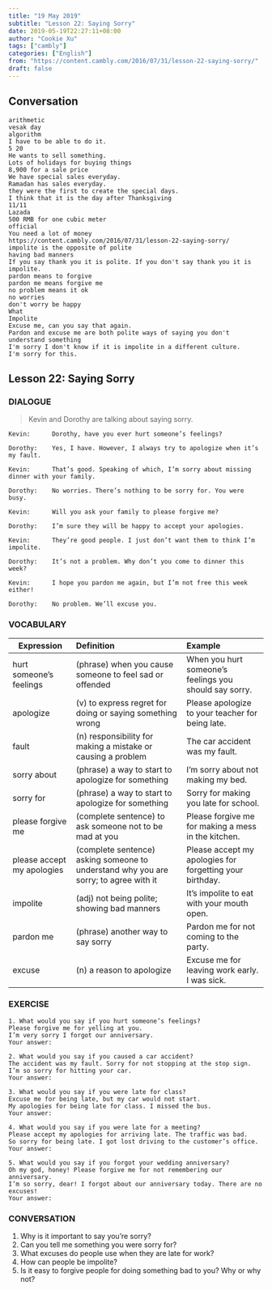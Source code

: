 ```yaml
---
title: "19 May 2019"
subtitle: "Lesson 22: Saying Sorry"
date: 2019-05-19T22:27:11+08:00
author: "Cookie Xu"
tags: ["cambly"]
categories: ["English"]
from: "https://content.cambly.com/2016/07/31/lesson-22-saying-sorry/"
draft: false
---
```


## Conversation

```
arithmetic 
vesak day 
algorithm 
I have to be able to do it. 
5 20 
He wants to sell something. 
Lots of holidays for buying things 
8,900 for a sale price 
We have special sales everyday. 
Ramadan has sales everyday. 
they were the first to create the special days. 
I think that it is the day after Thanksgiving 
11/11 
Lazada 
500 RMB for one cubic meter 
official 
You need a lot of money 
https://content.cambly.com/2016/07/31/lesson-22-saying-sorry/ 
impolite is the opposite of polite 
having bad manners 
If you say thank you it is polite. If you don't say thank you it is impolite. 
pardon means to forgive 
pardon me means forgive me 
no problem means it ok 
no worries 
don't worry be happy 
What 
Impolite 
Excuse me, can you say that again. 
Pardon and excuse me are both polite ways of saying you don't understand something 
I'm sorry I don't know if it is impolite in a different culture. 
I'm sorry for this. 
```


## Lesson 22: Saying Sorry

### DIALOGUE

> Kevin and Dorothy are talking about saying sorry.
 
```
Kevin:      Dorothy, have you ever hurt someone’s feelings?

Dorothy:    Yes, I have. However, I always try to apologize when it’s my fault.

Kevin:      That’s good. Speaking of which, I’m sorry about missing dinner with your family.

Dorothy:    No worries. There’s nothing to be sorry for. You were busy.

Kevin:      Will you ask your family to please forgive me?

Dorothy:    I’m sure they will be happy to accept your apologies.

Kevin:      They’re good people. I just don’t want them to think I’m impolite.

Dorothy:    It’s not a problem. Why don’t you come to dinner this week?

Kevin:      I hope you pardon me again, but I’m not free this week either!

Dorothy:    No problem. We’ll excuse you.
```


### VOCABULARY

|  Expression   |      Definition      |  Example |
|------------| :----------------|:--------|
|hurt someone’s feelings|(phrase) when you cause someone to feel sad or offended|When you hurt someone’s feelings you should say sorry.|
|apologize|(v) to express regret for doing or saying something wrong|Please apologize to your teacher for being late.|
|fault|(n) responsibility for making a mistake or causing a problem|The car accident was my fault.|
|sorry about|(phrase) a way to start to apologize for something|I’m sorry about not making my bed.|
|sorry for|(phrase) a way to start to apologize for something|Sorry for making you late for school.|
|please forgive me|(complete sentence) to ask someone not to be mad at you|Please forgive me for making a mess in the kitchen.|
|please accept my apologies|(complete sentence) asking someone to understand why you are sorry; to agree with it|Please accept my apologies for forgetting your birthday.|
|impolite|(adj) not being polite; showing bad manners|It’s impolite to eat with your mouth open.|
|pardon me|(phrase) another way to say sorry|Pardon me for not coming to the party.|
|excuse|(n) a reason to apologize|Excuse me for leaving work early. I was sick.|

### EXERCISE

```
1. What would you say if you hurt someone’s feelings?
Please forgive me for yelling at you.
I’m very sorry I forgot our anniversary.
Your answer:

2. What would you say if you caused a car accident?
The accident was my fault. Sorry for not stopping at the stop sign.
I’m so sorry for hitting your car.
Your answer:

3. What would you say if you were late for class?
Excuse me for being late, but my car would not start.
My apologies for being late for class. I missed the bus.
Your answer:

4. What would you say if you were late for a meeting?
Please accept my apologies for arriving late. The traffic was bad.
So sorry for being late. I got lost driving to the customer’s office.
Your answer:

5. What would you say if you forgot your wedding anniversary?
Oh my god, honey! Please forgive me for not remembering our anniversary.
I’m so sorry, dear! I forgot about our anniversary today. There are no excuses!
Your answer:
```


### CONVERSATION

1. Why is it important to say you’re sorry?
2. Can you tell me something you were sorry for?
3. What excuses do people use when they are late for work?
4. How can people be impolite?
5. Is it easy to forgive people for doing something bad to you? Why or why not?